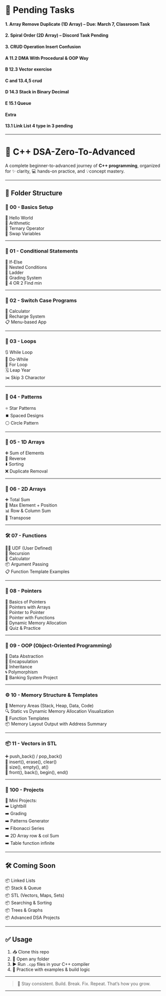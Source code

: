 # 📌 Pending Tasks
#### 1. Array Remove Duplicate (1D Array) – Due: March 7, Classroom Task

#### 2. Spiral Order (2D Array) – Discord Task Pending

#### 3. CRUD Operation Insert Confusion

#### A 11.2 DMA With Procedural & OOP Way
#### B 12.3 Vector exercise
#### C and 13.4,5 crud
#### D 14.3 Stack in Binary Decimal
#### E 15.1 Queue
#### Extra 
####  13.1 Link List 4 type in 3 pending





---

# 🚀 C++ DSA-Zero-To-Advanced

A complete beginner-to-advanced journey of **C++ programming**, organized for ✨ clarity, 💻 hands-on practice, and 💡concept mastery.

---

## 📂 Folder Structure

### 📘 00 - Basics Setup
🔹 Hello World  
🔹 Arithmetic  
🔹 Ternary Operator  
🔹 Swap Variables

---

### 🧠 01 - Conditional Statements
🔸 If-Else  
🔸 Nested Conditions  
🔸 Ladder  
🔸 Grading System  
🔸 4 OR 2 Find min

---

### 🔄 02 - Switch Case Programs
🧮 Calculator  
📲 Recharge System  
📋 Menu-based App

---

### 🔁 03 - Loops
🔃 While Loop  
🔁 Do-While  
🔂 For Loop  
🗓️ Leap Year  
✂️  Skip 3 Charactor

---

### 🎨 04 - Patterns
⭐ Star Patterns  
⏹️ Spaced Designs  
⚪ Circle Pattern

---

### 🧮 05 - 1D Arrays
➕ Sum of Elements  
🔄 Reverse  
⬇️ Sorting  
❌ Duplicate Removal

---

### 🧊 06 - 2D Arrays
➕ Total Sum  
📍 Max Element + Position  
📊 Row & Column Sum  
🔁 Transpose

---

### 🛠️ 07 - Functions
🧑‍💻 UDF (User Defined)  
🔁 Recursion  
🧮 Calculator  
📦 Argument Passing  
📋 Function Template Examples

---

### 📌 08 - Pointers
📍 Basics of Pointers  
🧮 Pointers with Arrays  
🔗 Pointer to Pointer  
🧠 Pointer with Functions  
💾 Dynamic Memory Allocation  
🧩 Quiz & Practice

---

### 🧱 09 - OOP (Object-Oriented Programming)
📍 Data Abstraction  
🔐 Encapsulation  
🧬 Inheritance  
🌀 Polymorphism  
🏦 Banking System Project

---

### ⚙️ 10 - Memory Structure & Templates
🧠 Memory Areas (Stack, Heap, Data, Code)  
🔍 Static vs Dynamic Memory Allocation Visualization  
📐 Function Templates  
📦 Memory Layout Output with Address Summary

---

### 📦 11 - Vectors in STL
➕ push_back() / pop_back()  
🧩 insert(), erase(), clear()  
📏 size(), empty(), at()  
🏁 front(), back(), begin(), end()

---

### 🧩 100 - Projects
🎯 Mini Projects:  
➡️ Lightbill  
➡️ Grading  
➡️ Patterns Generator  
➡️ Fibonacci Series  
➡️ 2D Array row & col Sum  
➡️ Table function infinite

---

## 🛠️ Coming Soon

📦 Linked Lists  
📦 Stack & Queue  
📦 STL (Vectors, Maps, Sets)  
📦 Searching & Sorting  
📦 Trees & Graphs  
📦 Advanced DSA Projects

---

## ✅ Usage

1. 📥 Clone this repo  
2. 📂 Open any folder  
3. ▶️ Run `.cpp` files in your C++ compiler  
4. 💪 Practice with examples & build logic  

---

> 🚨 Stay consistent. Build. Break. Fix. Repeat. That’s how you grow.

---

